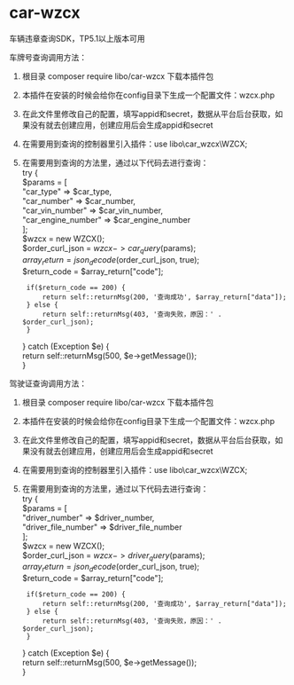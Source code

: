 # car-wzcx
车辆违章查询SDK，TP5.1以上版本可用  

  
车牌号查询调用方法：  
1. 根目录 composer require libo/car-wzcx 下载本插件包  
2. 本插件在安装的时候会给你在config目录下生成一个配置文件：wzcx.php  
3. 在此文件里修改自己的配置，填写appid和secret，数据从平台后台获取，如果没有就去创建应用，创建应用后会生成appid和secret  
4. 在需要用到查询的控制器里引入插件：use libo\car_wzcx\WZCX;  
5. 在需要用到查询的方法里，通过以下代码去进行查询：    
    try {   
        $params = [   
            "car_type"   =>  $car_type,      
            "car_number"   =>  $car_number,   
            "car_vin_number"  =>  $car_vin_number,   
            "car_engine_number"    =>  $car_engine_number   
        ];   
        $wzcx = new WZCX();   
        $order_curl_json = $wzcx->car_query($params);   
        $array_return = json_decode($order_curl_json, true);   
        $return_code = $array_return["code"];   
        
        if($return_code == 200) {   
            return self::returnMsg(200, '查询成功', $array_return["data"]);   
        } else {   
            return self::returnMsg(403, '查询失败，原因：' . $order_curl_json);   
        }   
    } catch (Exception $e) {   
        return self::returnMsg(500, $e->getMessage());   
    }   

驾驶证查询调用方法：  
1. 根目录 composer require libo/car-wzcx 下载本插件包  
2. 本插件在安装的时候会给你在config目录下生成一个配置文件：wzcx.php  
3. 在此文件里修改自己的配置，填写appid和secret，数据从平台后台获取，如果没有就去创建应用，创建应用后会生成appid和secret  
4. 在需要用到查询的控制器里引入插件：use libo\car_wzcx\WZCX;  
5. 在需要用到查询的方法里，通过以下代码去进行查询：    
   try {   
        $params = [   
            "driver_number"  =>  $driver_number,   
            "driver_file_number"    =>  $driver_file_number   
        ];   
        $wzcx = new WZCX();   
        $order_curl_json = $wzcx->driver_query($params);   
        $array_return = json_decode($order_curl_json, true);   
        $return_code = $array_return["code"];      
        
        if($return_code == 200) {   
            return self::returnMsg(200, '查询成功', $array_return["data"]);   
        } else {   
            return self::returnMsg(403, '查询失败，原因：' . $order_curl_json);   
        }   
    } catch (Exception $e) {   
        return self::returnMsg(500, $e->getMessage());   
    }   
